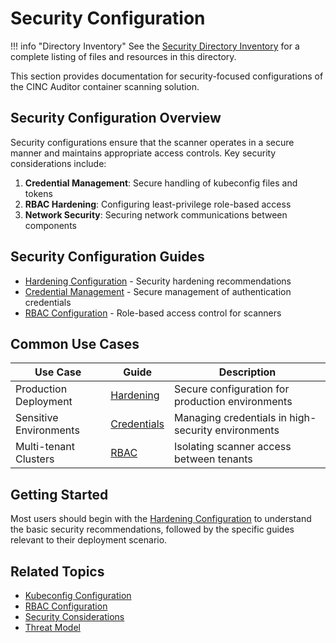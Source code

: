 # Security Configuration

!!! info "Directory Inventory"
    See the [Security Directory Inventory](inventory.md) for a complete listing of files and resources in this directory.

This section provides documentation for security-focused configurations of the CINC Auditor container scanning solution.

## Security Configuration Overview

Security configurations ensure that the scanner operates in a secure manner and maintains appropriate access controls. Key security considerations include:

1. **Credential Management**: Secure handling of kubeconfig files and tokens
2. **RBAC Hardening**: Configuring least-privilege role-based access
3. **Network Security**: Securing network communications between components

## Security Configuration Guides

- [Hardening Configuration](hardening.md) - Security hardening recommendations
- [Credential Management](credentials.md) - Secure management of authentication credentials
- [RBAC Configuration](rbac.md) - Role-based access control for scanners

## Common Use Cases

| Use Case | Guide | Description |
|----------|-------|-------------|
| Production Deployment | [Hardening](hardening.md) | Secure configuration for production environments |
| Sensitive Environments | [Credentials](credentials.md) | Managing credentials in high-security environments |
| Multi-tenant Clusters | [RBAC](rbac.md) | Isolating scanner access between tenants |

## Getting Started

Most users should begin with the [Hardening Configuration](hardening.md) to understand the basic security recommendations, followed by the specific guides relevant to their deployment scenario.

## Related Topics

- [Kubeconfig Configuration](../kubeconfig/index.md)
- [RBAC Configuration](../../rbac/index.md)
- [Security Considerations](../../security/overview.md)
- [Threat Model](../../security/threat-model/index.md)